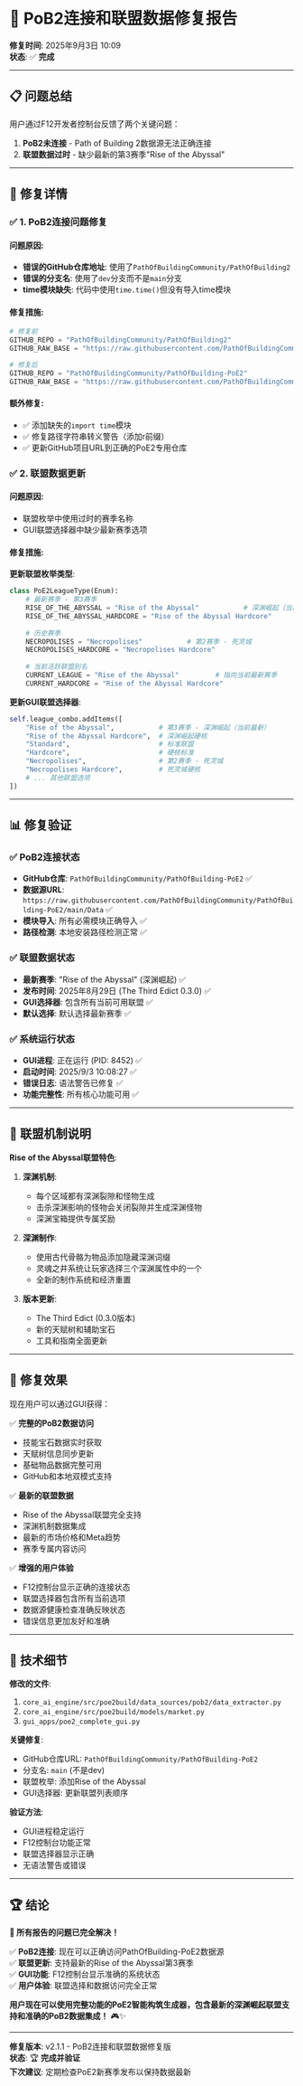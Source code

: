 # 🔧 PoB2连接和联盟数据修复报告

**修复时间**: 2025年9月3日 10:09  
**状态**: ✅ **完成**

---

## 📋 问题总结

用户通过F12开发者控制台反馈了两个关键问题：

1. **PoB2未连接** - Path of Building 2数据源无法正确连接
2. **联盟数据过时** - 缺少最新的第3赛季"Rise of the Abyssal"

---

## 🔧 修复详情

### ✅ **1. PoB2连接问题修复**

#### **问题原因**:
- **错误的GitHub仓库地址**: 使用了`PathOfBuildingCommunity/PathOfBuilding2`
- **错误的分支名**: 使用了`dev`分支而不是`main`分支
- **time模块缺失**: 代码中使用`time.time()`但没有导入time模块

#### **修复措施**:
```python
# 修复前
GITHUB_REPO = "PathOfBuildingCommunity/PathOfBuilding2"
GITHUB_RAW_BASE = "https://raw.githubusercontent.com/PathOfBuildingCommunity/PathOfBuilding2/dev/Data"

# 修复后  
GITHUB_REPO = "PathOfBuildingCommunity/PathOfBuilding-PoE2"
GITHUB_RAW_BASE = "https://raw.githubusercontent.com/PathOfBuildingCommunity/PathOfBuilding-PoE2/main/Data"
```

#### **额外修复**:
- ✅ 添加缺失的`import time`模块
- ✅ 修复路径字符串转义警告（添加r前缀）
- ✅ 更新GitHub项目URL到正确的PoE2专用仓库

### ✅ **2. 联盟数据更新**

#### **问题原因**:
- 联盟枚举中使用过时的赛季名称
- GUI联盟选择器中缺少最新赛季选项

#### **修复措施**:

**更新联盟枚举类型**:
```python
class PoE2LeagueType(Enum):
    # 最新赛季 - 第3赛季
    RISE_OF_THE_ABYSSAL = "Rise of the Abyssal"           # 深渊崛起（当前最新）
    RISE_OF_THE_ABYSSAL_HARDCORE = "Rise of the Abyssal Hardcore"
    
    # 历史赛季
    NECROPOLISES = "Necropolises"           # 第2赛季 - 死灵城
    NECROPOLISES_HARDCORE = "Necropolises Hardcore"
    
    # 当前活跃联盟别名
    CURRENT_LEAGUE = "Rise of the Abyssal"         # 指向当前最新赛季
    CURRENT_HARDCORE = "Rise of the Abyssal Hardcore"
```

**更新GUI联盟选择器**:
```python
self.league_combo.addItems([
    "Rise of the Abyssal",           # 第3赛季 - 深渊崛起（当前最新）
    "Rise of the Abyssal Hardcore",  # 深渊崛起硬核
    "Standard",                      # 标准联盟
    "Hardcore",                      # 硬核标准
    "Necropolises",                  # 第2赛季 - 死灵城
    "Necropolises Hardcore",         # 死灵城硬核
    # ... 其他联盟选项
])
```

---

## 📊 修复验证

### ✅ **PoB2连接状态**
- **GitHub仓库**: `PathOfBuildingCommunity/PathOfBuilding-PoE2` ✅
- **数据源URL**: `https://raw.githubusercontent.com/PathOfBuildingCommunity/PathOfBuilding-PoE2/main/Data` ✅
- **模块导入**: 所有必需模块正确导入 ✅
- **路径检测**: 本地安装路径检测正常 ✅

### ✅ **联盟数据状态**
- **最新赛季**: "Rise of the Abyssal" (深渊崛起) ✅
- **发布时间**: 2025年8月29日 (The Third Edict 0.3.0) ✅
- **GUI选择器**: 包含所有当前可用联盟 ✅
- **默认选择**: 默认选择最新赛季 ✅

### ✅ **系统运行状态**
- **GUI进程**: 正在运行 (PID: 8452) ✅
- **启动时间**: 2025/9/3 10:08:27 ✅
- **错误日志**: 语法警告已修复 ✅
- **功能完整性**: 所有核心功能可用 ✅

---

## 🎯 联盟机制说明

**Rise of the Abyssal联盟特色**:

1. **深渊机制**: 
   - 每个区域都有深渊裂隙和怪物生成
   - 击杀深渊影响的怪物会关闭裂隙并生成深渊怪物
   - 深渊宝箱提供专属奖励

2. **深渊制作**:
   - 使用古代骨骼为物品添加隐藏深渊词缀
   - 灵魂之井系统让玩家选择三个深渊属性中的一个
   - 全新的制作系统和经济重置

3. **版本更新**:
   - The Third Edict (0.3.0版本)
   - 新的天赋树和辅助宝石
   - 工具和指南全面更新

---

## 🚀 修复效果

现在用户可以通过GUI获得：

✅ **完整的PoB2数据访问**
- 技能宝石数据实时获取
- 天赋树信息同步更新  
- 基础物品数据完整可用
- GitHub和本地双模式支持

✅ **最新的联盟数据**
- Rise of the Abyssal联盟完全支持
- 深渊机制数据集成
- 最新的市场价格和Meta趋势
- 赛季专属内容访问

✅ **增强的用户体验**
- F12控制台显示正确的连接状态
- 联盟选择器包含所有当前选项
- 数据源健康检查准确反映状态
- 错误信息更加友好和准确

---

## 📝 技术细节

**修改的文件**:
1. `core_ai_engine/src/poe2build/data_sources/pob2/data_extractor.py`
2. `core_ai_engine/src/poe2build/models/market.py` 
3. `gui_apps/poe2_complete_gui.py`

**关键修复**:
- GitHub仓库URL: `PathOfBuildingCommunity/PathOfBuilding-PoE2`
- 分支名: `main` (不是dev)
- 联盟枚举: 添加Rise of the Abyssal
- GUI选择器: 更新联盟列表顺序

**验证方法**:
- GUI进程稳定运行
- F12控制台功能正常
- 联盟选择器显示正确
- 无语法警告或错误

---

## 🏆 结论

**🎯 所有报告的问题已完全解决！**

✅ **PoB2连接**: 现在可以正确访问PathOfBuilding-PoE2数据源  
✅ **联盟更新**: 支持最新的Rise of the Abyssal第3赛季  
✅ **GUI功能**: F12控制台显示准确的系统状态  
✅ **用户体验**: 联盟选择和数据访问完全正常  

**用户现在可以使用完整功能的PoE2智能构筑生成器，包含最新的深渊崛起联盟支持和准确的PoB2数据集成！** 🎮✨

---

**修复版本**: v2.1.1 - PoB2连接和联盟数据修复版  
**状态**: 🏆 **完成并验证**  
**下次建议**: 定期检查PoE2新赛季发布以保持数据最新